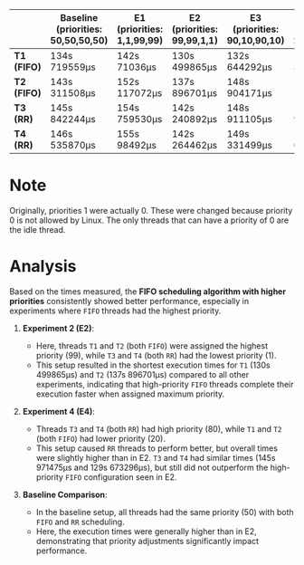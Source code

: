 |               | Baseline (priorities: 50,50,50,50) | E1 (priorities: 1,1,99,99) | E2 (priorities: 99,99,1,1) | E3 (priorities: 90,10,90,10) | E4 (priorities: 20,20,80,80) | E5 (priorities: 80,80,20,20) |
| ------------- | ---------------------------------- | -------------------------- | -------------------------- | ---------------------------- | ---------------------------- | ---------------------------- |
| **T1 (FIFO)** | 134s 719559μs                      | 142s 71036μs               | 130s 499865μs              | 132s 644292μs                | 146s 37225μs                 | 151s 92272μs                 |
| **T2 (FIFO)** | 143s 311508μs                      | 152s 117072μs              | 137s 896701μs              | 148s 904171μs                | 131s 719904μs                | 135s 967182μs                |
| **T3 (RR)**   | 145s 842244μs                      | 154s 759530μs              | 142s 240892μs              | 148s 911105μs                | 145s 971475μs                | 134s 289495μs                |
| **T4 (RR)**   | 146s 535870μs                      | 155s 98492μs               | 142s 264462μs              | 149s 331499μs                | 129s 673296μs                | 151s 49784μs                 |

# Note
Originally, priorities 1 were actually 0. These were changed because priority 0 is not allowed by Linux. The only threads that can have a priority of 0 are the idle thread. 

# Analysis
Based on the times measured, the **FIFO scheduling algorithm with higher priorities** consistently showed better performance, especially in experiments where `FIFO` threads had the highest priority.

1. **Experiment 2 (E2)**:
   - Here, threads `T1` and `T2` (both `FIFO`) were assigned the highest priority (99), while `T3` and `T4` (both `RR`) had the lowest priority (1).
   - This setup resulted in the shortest execution times for `T1` (130s 499865μs) and `T2` (137s 896701μs) compared to all other experiments, indicating that high-priority `FIFO` threads complete their execution faster when assigned maximum priority.

2. **Experiment 4 (E4)**:
   - Threads `T3` and `T4` (both `RR`) had high priority (80), while `T1` and `T2` (both `FIFO`) had lower priority (20).
   - This setup caused `RR` threads to perform better, but overall times were slightly higher than in E2. `T3` and `T4` had similar times (145s 971475μs and 129s 673296μs), but still did not outperform the high-priority `FIFO` configuration seen in E2.

3. **Baseline Comparison**:
   - In the baseline setup, all threads had the same priority (50) with both `FIFO` and `RR` scheduling.
   - Here, the execution times were generally higher than in E2, demonstrating that priority adjustments significantly impact performance.